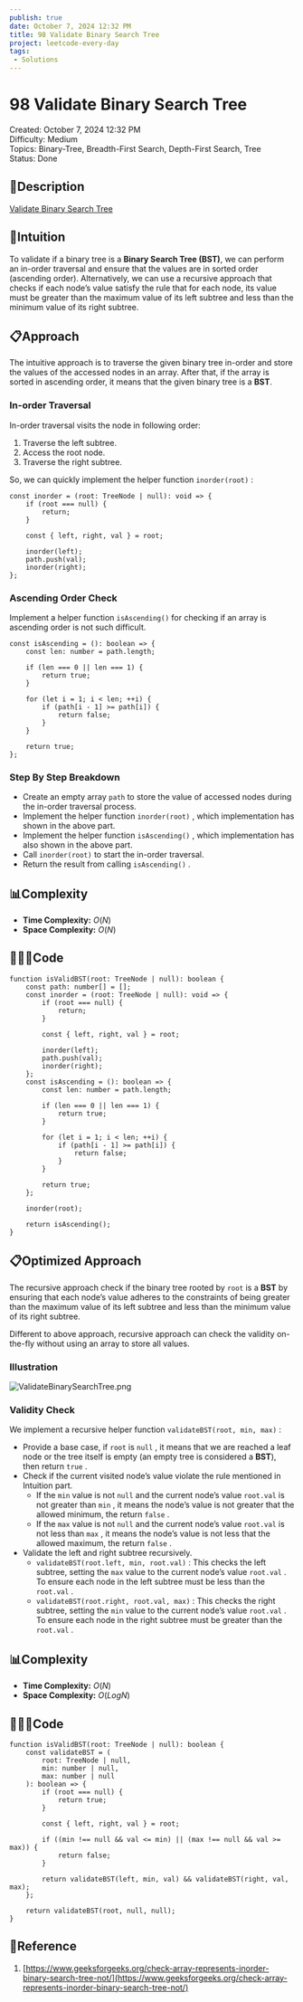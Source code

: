 ```yaml
---
publish: true
date: October 7, 2024 12:32 PM
title: 98 Validate Binary Search Tree
project: leetcode-every-day
tags:
 - Solutions
---
```


# 98 Validate Binary Search Tree

Created: October 7, 2024 12:32 PM<br>
Difficulty: Medium<br>
Topics: Binary-Tree, Breadth-First Search, Depth-First Search, Tree<br>
Status: Done<br>

## 📖Description

[Validate Binary Search Tree](https://leetcode.com/problems/validate-binary-search-tree/description/)

## 🤔Intuition

To validate if a binary tree is a **Binary Search Tree (BST)**, we can perform an in-order traversal and ensure that the values are in sorted order (ascending order). Alternatively, we can use a recursive approach that checks if each node’s value satisfy the rule that for each node, its value must be greater than the maximum value of its left subtree and less than the minimum value of its right subtree.

## 📋Approach

The intuitive approach is to traverse the given binary tree in-order and store the values of the accessed nodes in an array. After that, if the array is sorted in ascending order, it means that the given binary tree is a **BST**.

### In-order Traversal

In-order traversal visits the node in following order:

1. Traverse the left subtree.
2. Access the root node.
3. Traverse the right subtree.

So, we can quickly implement the helper function `inorder(root)` :

```tsx
const inorder = (root: TreeNode | null): void => {
    if (root === null) {
        return;
    }

    const { left, right, val } = root;

    inorder(left);
    path.push(val);
    inorder(right);
};
```

### Ascending Order Check

Implement a helper function `isAscending()` for checking if an array is ascending order is not such difficult.

```tsx
const isAscending = (): boolean => {
    const len: number = path.length;

    if (len === 0 || len === 1) {
        return true;
    }

    for (let i = 1; i < len; ++i) {
        if (path[i - 1] >= path[i]) {
            return false;
        }
    }

    return true;
};
```

### Step By Step Breakdown

- Create an empty array `path` to store the value of accessed nodes during the in-order traversal process.
- Implement the helper function `inorder(root)` , which implementation has shown in the above part.
- Implement the helper function `isAscending()` , which implementation has also shown in the above part.
- Call `inorder(root)` to start the in-order traversal.
- Return the result from calling `isAscending()` .

## 📊Complexity

- **Time Complexity:** $O(N)$
- **Space Complexity:** $O(N)$

## 🧑🏻‍💻Code

```tsx
function isValidBST(root: TreeNode | null): boolean {
    const path: number[] = [];
    const inorder = (root: TreeNode | null): void => {
        if (root === null) {
            return;
        }

        const { left, right, val } = root;

        inorder(left);
        path.push(val);
        inorder(right);
    };
    const isAscending = (): boolean => {
        const len: number = path.length;

        if (len === 0 || len === 1) {
            return true;
        }

        for (let i = 1; i < len; ++i) {
            if (path[i - 1] >= path[i]) {
                return false;
            }
        }

        return true;
    };

    inorder(root);

    return isAscending();
}
```

## 📋Optimized Approach

The recursive approach check if the binary tree rooted by `root` is a **BST** by ensuring that each node’s value adheres to the constraints of being greater than the maximum value of its left subtree and less than the minimum value of its right subtree.

Different to above approach, recursive approach can check the validity on-the-fly without using an array to store all values.

### Illustration

![ValidateBinarySearchTree.png](./images/98-Validate-Binary-Search-Tree.png)

### Validity Check

We implement a recursive helper function `validateBST(root, min, max)` :

- Provide a base case, if `root` is `null` , it means that we are reached a leaf node or the tree itself is empty (an empty tree is considered a **BST**), then return `true` .
- Check if the current visited node’s value violate the rule mentioned in Intuition part.
    - If the `min` value is not `null` and the current node’s value `root.val` is not greater than `min` , it means the node’s value is not greater that the allowed minimum, the return `false` .
    - If the `max` value is not `null` and the current node’s value `root.val` is not less than `max` , it means the node’s value is not less that the allowed maximum, the return `false` .
- Validate the left and right subtree recursively.
    - `validateBST(root.left, min, root.val)` : This checks the left subtree, setting the `max` value to the current node’s value `root.val` . To ensure each node in the left subtree must be less than the `root.val` .
    - `validateBST(root.right, root.val, max)` : This checks the right subtree, setting the `min` value to the current node’s value `root.val` . To ensure each node in the right subtree must be greater than the `root.val` .

## 📊Complexity

- **Time Complexity:** $O(N)$
- **Space Complexity:** $O(LogN)$

## 🧑🏻‍💻Code

```tsx
function isValidBST(root: TreeNode | null): boolean {
    const validateBST = (
        root: TreeNode | null,
        min: number | null,
        max: number | null
    ): boolean => {
        if (root === null) {
            return true;
        }

        const { left, right, val } = root;

        if ((min !== null && val <= min) || (max !== null && val >= max)) {
            return false;
        }

        return validateBST(left, min, val) && validateBST(right, val, max);
    };

    return validateBST(root, null, null);
}
```

## 🔖Reference

1. [https://www.geeksforgeeks.org/check-array-represents-inorder-binary-search-tree-not/](https://www.geeksforgeeks.org/check-array-represents-inorder-binary-search-tree-not/)
